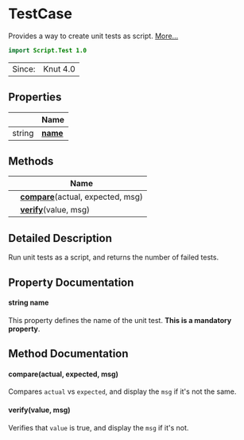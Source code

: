 # TestCase

Provides a way to create unit tests as script. [More...](#detailed-description)

```qml
import Script.Test 1.0
```

<table>
<tr><td>Since:</td><td>Knut 4.0</td></tr>
</table>

## Properties

| | Name |
|-|-|
|string|**[name](#name)**|

## Methods

| | Name |
|-|-|
||**[compare](#compare)**(actual, expected, msg)|
||**[verify](#verify)**(value, msg)|

## Detailed Description

Run unit tests as a script, and returns the number of failed tests.

## Property Documentation

#### <a name="name"></a>string **name**

This property defines the name of the unit test. **This is a mandatory property**.

## Method Documentation

#### <a name="compare"></a>**compare**(actual, expected, msg)

Compares `actual` vs `expected`, and display the `msg` if it's not the same.

#### <a name="verify"></a>**verify**(value, msg)

Verifies that `value` is true, and display the `msg` if it's not.
